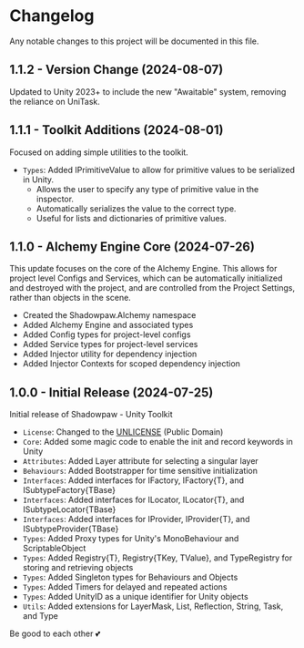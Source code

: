 # Changelog

Any notable changes to this project will be documented in this file.

## 1.1.2 - Version Change (2024-08-07)

Updated to Unity 2023+ to include the new "Awaitable" system, removing the reliance on UniTask.  

## 1.1.1 - Toolkit Additions (2024-08-01)

Focused on adding simple utilities to the toolkit.

- `Types`: Added IPrimitiveValue to allow for primitive values to be serialized in Unity.
  - Allows the user to specify any type of primitive value in the inspector.
  - Automatically serializes the value to the correct type.
  - Useful for lists and dictionaries of primitive values.

## 1.1.0 - Alchemy Engine Core (2024-07-26)

This update focuses on the core of the Alchemy Engine. This allows for project level Configs and Services, which can be automatically initialized and destroyed with the project, and are controlled from the Project Settings, rather than objects in the scene.

- Created the Shadowpaw.Alchemy namespace
- Added Alchemy Engine and associated types
- Added Config types for project-level configs 
- Added Service types for project-level services
- Added Injector utility for dependency injection
- Added Injector Contexts for scoped dependency injection

## 1.0.0 - Initial Release (2024-07-25)

Initial release of Shadowpaw - Unity Toolkit

- `License`: Changed to the [UNLICENSE](https://unlicense.org) (Public Domain)
- `Core`: Added some magic code to enable the init and record keywords in Unity
- `Attributes`: Added Layer attribute for selecting a singular layer
- `Behaviours`: Added Bootstrapper for time sensitive initialization
- `Interfaces`: Added interfaces for IFactory, IFactory{T}, and ISubtypeFactory{TBase}
- `Interfaces`: Added interfaces for ILocator, ILocator{T}, and ISubtypeLocator{TBase}
- `Interfaces`: Added interfaces for IProvider, IProvider{T}, and ISubtypeProvider{TBase}
- `Types`: Added Proxy types for Unity's MonoBehaviour and ScriptableObject
- `Types`: Added Registry{T}, Registry{TKey, TValue}, and TypeRegistry for storing and retrieving objects
- `Types`: Added Singleton types for Behaviours and Objects
- `Types`: Added Timers for delayed and repeated actions
- `Types`: Added UnityID as a unique identifier for Unity objects
- `Utils`: Added extensions for LayerMask, List, Reflection, String, Task, and Type

Be good to each other 💕
